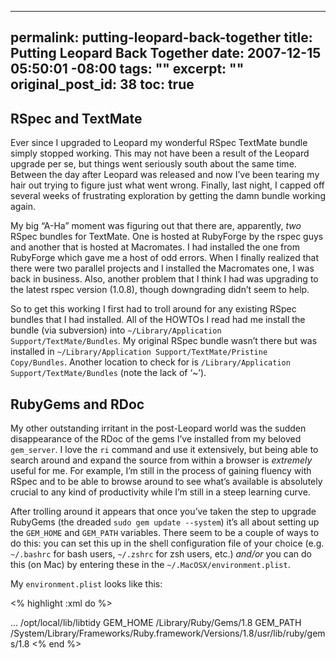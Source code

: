 ----- 
permalink: putting-leopard-back-together
title: Putting Leopard Back Together
date: 2007-12-15 05:50:01 -08:00
tags: ""
excerpt: ""
original_post_id: 38
toc: true
-----
## RSpec and TextMate


Ever since I upgraded to Leopard my wonderful RSpec TextMate bundle simply stopped working. This may not have been a result of the Leopard upgrade per se, but things went seriously south about the same time. Between the day after Leopard was released and now I&#8217;ve been tearing my hair out trying to figure just what went wrong. Finally, last night, I capped off several weeks of frustrating exploration by getting the damn bundle working again.


My big &#8220;A-Ha&#8221; moment was figuring out that there are, apparently, _two_ RSpec bundles for TextMate. One is hosted at RubyForge by the rspec guys and another that is hosted at Macromates. I had installed the one from RubyForge which gave me a host of odd errors. When I finally realized that there were two parallel projects and I installed the Macromates one, I was back in business. Also, another problem that I think I had was upgrading to the latest rspec version (1.0.8), though downgrading didn&#8217;t seem to help.


So to get this working I first had to troll around for any existing RSpec bundles that I had installed. All of the HOWTOs I read had me install the bundle (via subversion) into `~/Library/Application Support/TextMate/Bundles`. My original RSpec bundle wasn&#8217;t there but was installed in `~/Library/Application Support/TextMate/Pristine Copy/Bundles`. Another location to check for is `/Library/Application Support/TextMate/Bundles` (note the lack of &#8216;~&#8217;).


## RubyGems and RDoc


My other outstanding irritant in the post-Leopard world was the sudden disappearance of the RDoc of the gems I&#8217;ve installed from my beloved `gem_server`. I love the `ri` command and use it extensively, but being able to search around and expand the source from within a browser is _extremely_ useful for me. For example, I&#8217;m still in the process of gaining fluency with RSpec and to be able to browse around to see what&#8217;s available is absolutely crucial to any kind of productivity while I&#8217;m still in a steep learning curve.


After trolling around it appears that once you&#8217;ve taken the step to upgrade RubyGems (the dreaded `sudo gem update --system`) it&#8217;s all about setting up the `GEM_HOME` and `GEM_PATH` variables. There seem to be a couple of ways to do this: you can set this up in the shell configuration file of your choice (e.g. `~/.bashrc` for bash users, `~/.zshrc` for zsh users, etc.) _and/or_ you can do this (on Mac) by entering these in the `~/.MacOSX/environment.plist`.


My `environment.plist` looks like this:

<% highlight :xml do %>
<!DOCTYPE plist PUBLIC "-//Apple//DTD PLIST 1.0//EN" "http://www.apple.com/DTDs/PropertyList-1.0.dtd">
  <dict>
    ...
    <string>/opt/local/lib/libtidy</string>
    <key>GEM_HOME</key>
    <string>/Library/Ruby/Gems/1.8</string>
    <key>GEM_PATH</key>
    <string>/System/Library/Frameworks/Ruby.framework/Versions/1.8/usr/lib/ruby/gems/1.8</string>
  </dict>
</plist>
<% end %>
